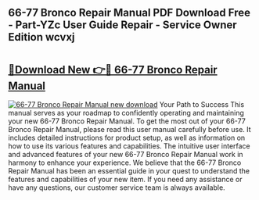 ## 66-77 Bronco Repair Manual PDF Download Free - Part-YZc User Guide Repair - Service Owner Edition wcvxj

# <h2><a href="http://bc26799.oget.top/?id=66-77+Bronco+Repair+Manual">🔗Download New 👉🔴 66-77 Bronco Repair Manual</a></h2>

[![66-77 Bronco Repair Manual new download](https://i.imgur.com/5g1atiW.png)](http://bc26799.oget.top/?id=66-77+Bronco+Repair+Manual)
Your Path to Success This manual serves as your roadmap to confidently operating and maintaining your new 66-77 Bronco Repair Manual. To get the most out of your 66-77 Bronco Repair Manual, please read this user manual carefully before use. It includes detailed instructions for product setup, as well as information on how to use its various features and capabilities. The intuitive user interface and advanced features of your new 66-77 Bronco Repair Manual work in harmony to enhance your experience. We believe that the 66-77 Bronco Repair Manual has been an essential guide in your quest to understand the features and capabilities of your new item. If you need any assistance or have any questions, our customer service team is always available.
